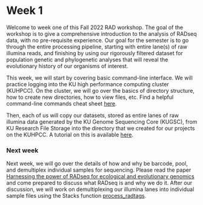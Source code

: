 # Week 1

Welcome to week one of this Fall 2022 RAD workshop. The goal of the workshop is to give a comprehensive introduction to the analysis of RADseq data, with no pre-requisite experience. Our goal for the semester is to go through the entire processing pipeline, starting with entire lane(s) of raw illumina reads, and finishing by using our rigorously filtered dataset for population genetic and phylogenetic analyses that will reveal the evolutionary history of our organisms of interest.

This week, we will start by covering basic command-line interface. We will practice logging into the KU high performance computing cluster (KUHPCC). On the cluster, we will go over the basics of directory structure, how to create new directories, how to view files, etc. Find a helpful command-line commands cheat sheet [here](https://github.com/DevonDeRaad/Fall.2022.RAD.workshop/blob/main/week1/command.line.tips.md).

Then, each of us will copy our datasets, stored as entire lanes of raw illumina data generated by the KU Genome Sequencing Core (KUGSC), from KU Research File Storage into the directory that we created for our projects on the KUHPCC. A tutorial on this is available [here](https://github.com/DevonDeRaad/Fall.2022.RAD.workshop/blob/main/week1/move.files.between.RFS.and.KUHPCC.md).

### Next week
Next week, we will go over the details of how and why be barcode, pool, and demultiplex individual samples for sequencing. Please read the paper [Harnessing the power of RADseq for ecological and evolutionary genomics](https://github.com/DevonDeRaad/Fall.2022.RAD.workshop/blob/main/key.reading/nrg.2015.28.pdf) and come prepared to discuss what RADseq is and why we do it. After our discussion, we will work on demultiplexing our illumina lanes into individual sample files using the Stacks function [process_radtags](https://catchenlab.life.illinois.edu/stacks/comp/process_radtags.php).
